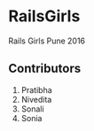 # RailsGirls
Rails Girls Pune 2016



Contributors
------------

1. Pratibha
2. Nivedita
3. Sonali
4. Sonia


